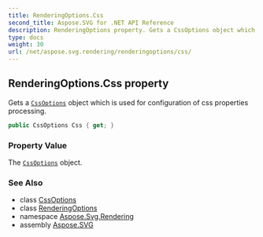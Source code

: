 ```yaml
---
title: RenderingOptions.Css
second_title: Aspose.SVG for .NET API Reference
description: RenderingOptions property. Gets a CssOptions object which is used for configuration of css properties processing
type: docs
weight: 30
url: /net/aspose.svg.rendering/renderingoptions/css/
---
```

## RenderingOptions.Css property

Gets a [`CssOptions`](../../cssoptions/) object which is used for configuration of css properties processing.

```csharp
public CssOptions Css { get; }
```

### Property Value

The [`CssOptions`](../../cssoptions/) object.

### See Also

* class [CssOptions](../../cssoptions/)
* class [RenderingOptions](../)
* namespace [Aspose.Svg.Rendering](../../../aspose.svg.rendering/)
* assembly [Aspose.SVG](../../../)

